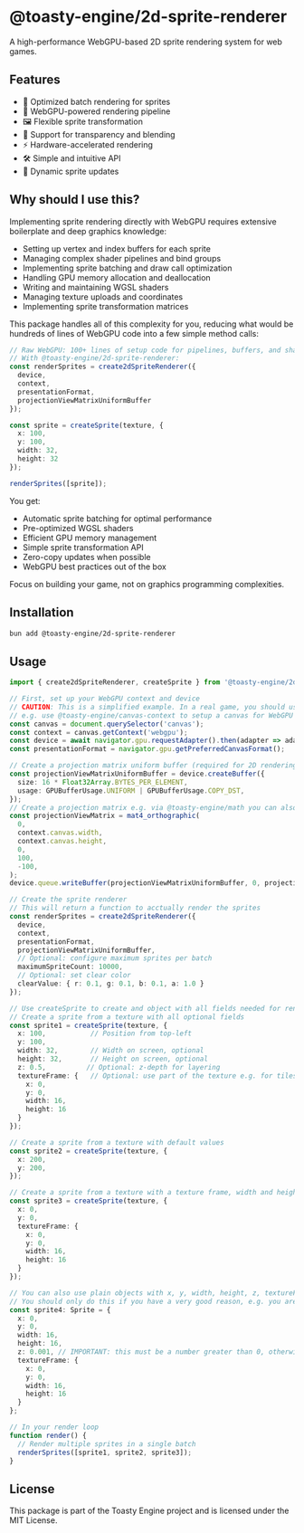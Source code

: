 # @toasty-engine/2d-sprite-renderer
    
<!-- automd:badges color="yellow" name="@toasty-engine/2d-sprite-renderer" license codecov no-npmDownloads -->
<!-- /automd -->

A high-performance WebGPU-based 2D sprite rendering system for web games.

## Features

- 🚀 Optimized batch rendering for sprites
- 🎯 WebGPU-powered rendering pipeline
- 🖼️ Flexible sprite transformation
- 🎨 Support for transparency and blending
- ⚡ Hardware-accelerated rendering
- 🛠️ Simple and intuitive API
- 🔄 Dynamic sprite updates

## Why should I use this?

Implementing sprite rendering directly with WebGPU requires extensive boilerplate and deep graphics knowledge:

- Setting up vertex and index buffers for each sprite
- Managing complex shader pipelines and bind groups
- Implementing sprite batching and draw call optimization
- Handling GPU memory allocation and deallocation
- Writing and maintaining WGSL shaders
- Managing texture uploads and coordinates
- Implementing sprite transformation matrices

This package handles all of this complexity for you, reducing what would be hundreds of lines of WebGPU code into a few simple method calls:

```typescript
// Raw WebGPU: 100+ lines of setup code for pipelines, buffers, and shaders
// With @toasty-engine/2d-sprite-renderer:
const renderSprites = create2dSpriteRenderer({
  device,
  context,
  presentationFormat,
  projectionViewMatrixUniformBuffer
});

const sprite = createSprite(texture, {
  x: 100,
  y: 100,
  width: 32,
  height: 32
});

renderSprites([sprite]);
```

You get:
- Automatic sprite batching for optimal performance
- Pre-optimized WGSL shaders
- Efficient GPU memory management
- Simple sprite transformation API
- Zero-copy updates when possible
- WebGPU best practices out of the box

Focus on building your game, not on graphics programming complexities.

## Installation

```sh
bun add @toasty-engine/2d-sprite-renderer
```

## Usage

```typescript
import { create2dSpriteRenderer, createSprite } from '@toasty-engine/2d-sprite-renderer';

// First, set up your WebGPU context and device
// CAUTION: This is a simplified example. In a real game, you should use a more sophisticated setup.
// e.g. use @toasty-engine/canvas-context to setup a canvas for WebGPU rendering
const canvas = document.querySelector('canvas');
const context = canvas.getContext('webgpu');
const device = await navigator.gpu.requestAdapter().then(adapter => adapter.requestDevice());
const presentationFormat = navigator.gpu.getPreferredCanvasFormat();

// Create a projection matrix uniform buffer (required for 2D rendering)
const projectionViewMatrixUniformBuffer = device.createBuffer({
  size: 16 * Float32Array.BYTES_PER_ELEMENT,
  usage: GPUBufferUsage.UNIFORM | GPUBufferUsage.COPY_DST,
});
// Create a projection matrix e.g. via @toasty-engine/math you can also use another library like wgpu-matrix
const projectionViewMatrix = mat4_orthographic(
  0,
  context.canvas.width,
  context.canvas.height,
  0,
  100,
  -100,
);
device.queue.writeBuffer(projectionViewMatrixUniformBuffer, 0, projectionViewMatrix);

// Create the sprite renderer
// This will return a function to acctually render the sprites
const renderSprites = create2dSpriteRenderer({
  device,
  context,
  presentationFormat,
  projectionViewMatrixUniformBuffer,
  // Optional: configure maximum sprites per batch
  maximumSpriteCount: 10000,
  // Optional: set clear color
  clearValue: { r: 0.1, g: 0.1, b: 0.1, a: 1.0 }
});

// Use createSprite to create and object with all fields needed for rendering (the recommended way)
// Create a sprite from a texture with all optional fields
const sprite1 = createSprite(texture, {
  x: 100,           // Position from top-left
  y: 100,
  width: 32,        // Width on screen, optional
  height: 32,       // Height on screen, optional
  z: 0.5,          // Optional: z-depth for layering
  textureFrame: {   // Optional: use part of the texture e.g. for tilesets
    x: 0,
    y: 0,
    width: 16,
    height: 16
  }
});

// Create a sprite from a texture with default values
const sprite2 = createSprite(texture, {
  x: 200,
  y: 200,
});

// Create a sprite from a texture with a texture frame, width and height will be taken from the texture frame
const sprite3 = createSprite(texture, {
  x: 0,
  y: 0,
  textureFrame: {
    x: 0,
    y: 0,
    width: 16,
    height: 16
  }
});

// You can also use plain objects with x, y, width, height, z, textureFrame, etc as long as they implement the Sprite type
// You should only do this if you have a very good reason, e.g. you are using a library that already provides some of these fields
const sprite4: Sprite = {
  x: 0,
  y: 0,
  width: 16,
  height: 16,
  z: 0.001, // IMPORTANT: this must be a number greater than 0, otherwise the sprite will not be rendered due to the depth buffer
  textureFrame: {
    x: 0,
    y: 0,
    width: 16,
    height: 16
  }
};

// In your render loop
function render() {
  // Render multiple sprites in a single batch
  renderSprites([sprite1, sprite2, sprite3]);
}
```

## License

This package is part of the Toasty Engine project and is licensed under the MIT License.

<!-- automd:contributors author="story75" -->
<!-- /automd -->

<!-- automd:with-automd -->
<!-- /automd -->
